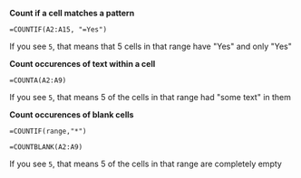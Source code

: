 **Count if a cell matches a pattern**

`=COUNTIF(A2:A15, "=Yes")`

If you see `5`, that means that 5 cells in that range have "Yes" and only "Yes"

**Count occurences of text within a cell**

`=COUNTA(A2:A9)`

If you see `5`, that means 5 of the cells in that range had "some text" in them

**Count occurences of blank cells**

`=COUNTIF(range,"*")`

`=COUNTBLANK(A2:A9)`

If you see `5`, that means 5 of the cells in that range are completely empty
